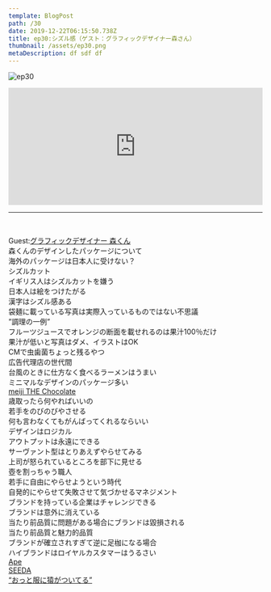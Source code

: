 ```yaml
---  
template: BlogPost  
path: /30
date: 2019-12-22T06:15:50.738Z  
title: ep30:シズル感（ゲスト：グラフィックデザイナー森さん）
thumbnail: /assets/ep30.png
metaDescription: df sdf df  
---  
```

![ep30](/assets/ep30.png)  

<iframe src="https://open.spotify.com/embed/episode/1MkZDRUqZp17MvaaOMySuO" width="100%" height="232" frameBorder="0" allowfullscreen="" allow="autoplay; clipboard-write; encrypted-media; fullscreen; picture-in-picture"></iframe>

***
  
</br>

<p>Guest:<a href="https://www.facebook.com/yuya.mori.35" target="_blank" rel="noreferrer noopener" aria-label="グラフィックデザイナー 森くん (新しいタブで開く)">グラフィックデザイナー 森くん</a><br>
森くんのデザインしたパッケージについて<br>海外のパッケージは日本人に受けない？<br>シズルカット<br>イギリス人はシズルカットを嫌う<br>日本人は絵をつけたがる<br>漢字はシズル感ある<br>袋麺に載っている写真は実際入っているものではない不思議<br>”調理の一例”<br>フルーツジュースでオレンジの断面を載せれるのは果汁100％だけ<br>果汁が低いと写真はダメ、イラストはOK<br>CMで虫歯菌ちょっと残るやつ<br>広告代理店の世代間<br>台風のときに仕方なく食べるラーメンはうまい<br>ミニマルなデザインのパッケージ多い<br><a rel="noreferrer noopener" aria-label="meiji THE Chocolate (新しいタブで開く)" href="https://www.meiji.co.jp/sweets/chocolate/the-chocolate/" target="_blank">meiji THE Chocolate</a><br>歳取ったら何やればいいの<br>若手をのびのびやさせる<br>何も言わなくてもがんばってくれるならいい<br>デザインはロジカル<br>アウトプットは永遠にできる<br>サーヴァント型はとりあえずやらせてみる<br>上司が怒られているところを部下に見せる<br>壺を割っちゃう職人<br>若手に自由にやらせようという時代<br>自発的にやらせて失敗させて気づかせるマネジメント<br>ブランドを持っている企業はチャレンジできる<br>ブランドは意外に消えている<br>当たり前品質に問題がある場合にブランドは毀損される<br>当たり前品質と魅力的品質<br>ブランドが確立されすぎて逆に足枷になる場合<br>ハイブランドはロイヤルカスタマーはうるさい<br><a rel="noreferrer noopener" aria-label=" Ape (新しいタブで開く)" href="https://bape.com/index/" target="_blank">Ape</a><br><a rel="noreferrer noopener" aria-label="SEEDA (新しいタブで開く)" href="https://ja.wikipedia.org/wiki/SEEDA" target="_blank">SEEDA</a><br><a href="https://www.youtube.com/watch?v=2JuIziynF2o" target="_blank" rel="noreferrer noopener" aria-label="“おっと服に猿がついてる” (新しいタブで開く)">“おっと服に猿がついてる”</a></p>
